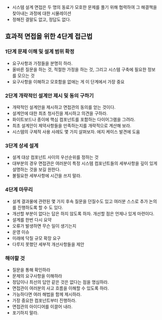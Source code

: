 - 시스템 설계 면접은 두 명의 동료가 모호한 문제를 풀기 위해 협력하여 그 해결책을 찾아내는 과정에 대한 시뮬레이션
- 정해진 결말도 없고, 정답도 없다.
## 효과적 면접을 위한 4단계 접근법
### 1단계 문제 이해 및 설계 범위 확정
- 요구사항과 가정들을 분명히 하라.
- 올바른 질문을 하는 것, 적절한 가정을 하는 것, 그리고 시스템 구축에 필요한 정보를 모으는 것
- 요구사항을 이해하고 모호함을 없애는 게 이 단계에서 가장 중요

### 2단계 개략적인 설계안 제시 및 동의 구하기
- 개략적인 설계안을 제시하고 면접관의 동의를 얻는 것이다.
- 설계안에 대한 최초 청사진을 제시하고 의견을 구하라.
- 화이트보드나 종이에 핵심 컴포넌트를 포함하는 다이어그램을 그려라.
- 최초 설계안이 제약사항들을 만족하는지를 개략적으로 계산해 보라.
- 시스템의 구체적 사용 사례도 몇 가지 살펴보자. 에지 케이스 발견에 도움

### 3단계 상세 설계
- 설계 대상 컴포넌트 사이의 우선순위를 정하는 것
- 대부분의 경우 면접관은 여러분이 특정 시스템 컴포넌트들의 세부사항을 깊이 있게 설명하는 것을 보길 원한다.
- 불필요한 세부사항에 시간을 쓰지 말라.

### 4단계 마무리
- 설계 결과물에 관련된 몇 가지 후속 질문을 던질수도 있고 여러분 스스로 추가 논의를 진행하도록 할 수 도 있다.
- 개선할 부분이 없다는 답은 하지 않도록 하자. 개선할 점은 언제나 있게 마련이다.
- 설계를 한번 다시 요약
- 오류가 발생하면 무슨 일이 생기는지
- 운영 이슈
- 미래에 닥칠 규모 확장 요구
- 다루지 못했던 세부적 개선사항들을 제안

### 해야할 것
- 질문을 통해 확인하라
- 문제의 요구사항을 이해하라
- 정답이나 최선의 답안 같은 것은 없다는 점을 명심하라.
- 면접관이 여러분의 사고 흐름을 이해할 수 있도록 하라.
- 가능하다면 여러 해법을 함께 제시하라.
- 가장 중요한 컴포넌트부터 진행하라.
- 면접관의 아이디어를 이끌어 내라.
- 포기하지 말라.
